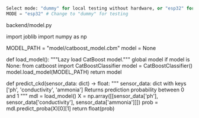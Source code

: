 ```python

Select mode: "dummy" for local testing without hardware, or "esp32" for real device
MODE = "esp32" # Change to "dummy" for testing
```

backend/model.py

import joblib
import numpy as np

MODEL_PATH = "model/catboost_model.cbm"
model = None

def load_model():
    """Lazy load CatBoost model."""
    global model
    if model is None:
        from catboost import CatBoostClassifier
        model = CatBoostClassifier()
        model.load_model(MODEL_PATH)
    return model

def predict_ckd(sensor_data: dict) -> float:
    """
    sensor_data: dict with keys ['ph', 'conductivity', 'ammonia']
    Returns prediction probability between 0 and 1
    """
    mdl = load_model()
    X = np.array([[sensor_data['ph'],
                   sensor_data['conductivity'],
                   sensor_data['ammonia']]])
    prob = mdl.predict_proba(X)[0][1]
    return float(prob)

